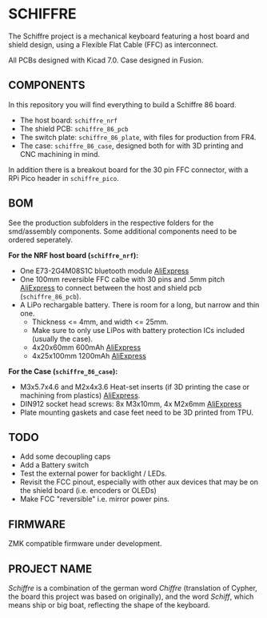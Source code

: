# SCHIFFRE

The Schiffre project is a mechanical keyboard featuring a host board and shield design, using a Flexible Flat Cable (FFC) as interconnect.

All PCBs designed with Kicad 7.0. Case designed in Fusion.

## COMPONENTS
In this repository you will find everything to build a Schiffre 86 board.

- The host board: `schiffre_nrf`
- The shield PCB: `schiffre_86_pcb`
- The switch plate: `schiffre_86_plate`, with files for production from FR4.
- The case: `schiffre_86_case`, designed both for with 3D printing and CNC machining in mind.

In addition there is a breakout board for the 30 pin FFC connector, with a RPi Pico header in `schiffre_pico`.

## BOM
See the production subfolders in the respective folders for the smd/assembly components.
Some additional components need to be ordered seperately.

**For the NRF host board (`schiffre_nrf`):**
 - One E73-2G4M08S1C bluetooth module [AliExpress](https://aliexpress.com/item/32944356249.html)
 - One 100mm reversible FFC calbe with 30 pins and .5mm pitch [AliExpress](https://aliexpress.com/item/1005002259855390.html) to connect between the host and shield pcb (`schiffre_86_pcb`).
 - A LiPo rechargable battery. There is room for a long, but narrow and thin one.
   - Thickness <= 4mm, and width <= 25mm. 
   - Make sure to only use LiPos with battery protection ICs included (usually the case).
   - 4x20x60mm 600mAh [AliExpress](https://aliexpress.com/item/1005005086965061.html)
   - 4x25x100mm 1200mAh [AliExpress](https://aliexpress.com/item/1005005067026996.html)


**For the Case (`schiffre_86_case`):**
 - M3x5.7x4.6 and M2x4x3.6 Heat-set inserts (if 3D printing the case or machining from plastics) [AliExpress](https://www.aliexpress.com/item/4001258499799.html).
 - DIN912 socket head screws: 8x M3x10mm, 4x M2x6mm [AliExpress](https://www.aliexpress.com/item/32810872544.html)
 - Plate mounting gaskets and case feet need to be 3D printed from TPU.


## TODO
 - Add some decoupling caps
 - Add a Battery switch
 - Test the external power for backlight / LEDs.
 - Revisit the FCC pinout, especially with other aux devices that may be on the shield board (i.e. encoders or OLEDs)
 - Make FCC "reversible" i.e. mirror power pins.


## FIRMWARE
ZMK compatible firmware under development.

## PROJECT NAME
*Schiffre* is a combination of the german word *Chiffre* (translation of Cypher, the board this project was based on originally), and the word *Schiff*, which means ship or big boat, reflecting the shape of the keyboard.